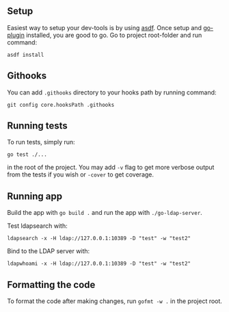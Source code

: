 ## Setup

Easiest way to setup your dev-tools is by using [asdf](https://asdf-vm.com/guide/getting-started.html). Once setup and [go-plugin](https://github.com/asdf-community/asdf-golang) installed, you are good to go. Go to
project root-folder and run command:

```
asdf install
```

## Githooks

You can add `.githooks` directory to your hooks path by running command:

```
git config core.hooksPath .githooks
```

## Running tests

To run tests, simply run:

```
go test ./...
```

in the root of the project. You may add `-v` flag to get more verbose output from the tests if you wish
or `-cover` to get coverage.

## Running app

Build the app with `go build .` and run the app with `./go-ldap-server`.

Test ldapsearch with:

```
ldapsearch -x -H ldap://127.0.0.1:10389 -D "test" -w "test2"
```

Bind to the LDAP server with:

```
ldapwhoami -x -H ldap://127.0.0.1:10389 -D "test" -w "test2"
```

## Formatting the code

To format the code after making changes, run `gofmt -w .` in the project root.
